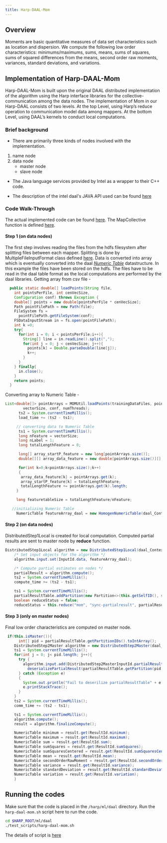 ```yaml
---
title: Harp-DAAL-Mom
---
```


## Overview 
Moments are basic quantitative measures of data set characteristics such as location and dispersion. We compute the following low order characteristics: minimums/maximums, sums, means, sums of squares, sums of squared differences from the means, second order raw moments, variances, standard deviations, and variations.

## Implementation of Harp-DAAL-Mom
Harp-DAAL-Mom is built upon the original DAAL distributed implementation of the algorithm using the Harp interface libraries for the collective-communication among the data nodes. 
The implementation of Mom in our Harp-DAAL consists of two levels. At the top Level, using Harp’s reduce operation to communication model data among mappers. At the bottom Level, using DAAL’s  kernels to conduct local computations.

### Brief background
* There are primarily three kinds of nodes involved with the implementation.

1. name node 
2. data node
   - master node
   - slave node 

* The Java language services provided by Intel as a wrapper to their C++ code.

* The description of the intel daal's JAVA API used can be found [here](https://software.intel.com/sites/products/documentation/doclib/daal/daal-user-and-reference-guides/hh_goto.htm?index.htm#daal_java_api/group__low__order__moments.htm#details)

### Code Walk-Through 
The actual implemented code can be found [here](https://github.com/DSC-SPIDAL/harp/tree/master/ml/daal/src/main/java/edu/iu/daal_mom). The MapCollective function is defined [here](https://github.com/DSC-SPIDAL/harp/blob/master/ml/daal/src/main/java/edu/iu/daal_mom/MOMDaalCollectiveMapper.java).
 
#### Step 1 (on data nodes)
The first step involves reading the files from the hdfs filesystem after splitting files between each mapper. Splitting is done by MultipleFileInputFormat class defined [here](https://github.com/DSC-SPIDAL/harp/blob/master/ml/daal/src/main/java/edu/iu/fileformat/MultiFileInputFormat.java). 
Data is converted into array which is eventually converted into the daal [_Numeric Table_](https://software.intel.com/en-us/node/564579) datastructure.  In this example the files have been stored on the hdfs. The files have to be read in the daal table format as the local computations are performed by the daal libraries. 
Getting array from csv file - 
```java
  public static double[] loadPoints(String file,
    int pointsPerFile, int cenVecSize,
    Configuration conf) throws Exception {
    double[] points = new double[pointsPerFile * cenVecSize];
    Path pointFilePath = new Path(file);
    FileSystem fs =
      pointFilePath.getFileSystem(conf);
    FSDataInputStream in = fs.open(pointFilePath);
    int k =0;
    try{
      for(int i = 0; i < pointsPerFile;i++){
        String[] line = in.readLine().split(",");
        for(int j = 0; j < cenVecSize; j++){
          points[k] = Double.parseDouble(line[j]);
          k++;
        }
      }
    } finally{
      in.close();
    }
    return points;
  }
```
Converting array to Numeric Table - 
```java
List<double[]> pointArrays = MOMUtil.loadPoints(trainingDataFiles, pointsPerFile,
        vectorSize, conf, numThreads);
      ts2 = System.currentTimeMillis();
      load_time += (ts2 - ts1);

     // converting data to Numeric Table
      ts1 = System.currentTimeMillis();
      long nFeature = vectorSize;
      long nLabel = 1;
      long totalLengthFeature = 0;

      long[] array_startP_feature = new long[pointArrays.size()];
      double[][] array_data_feature = new double[pointArrays.size()][];

      for(int k=0;k<pointArrays.size();k++)
      {
       array_data_feature[k] = pointArrays.get(k);
       array_startP_feature[k] = totalLengthFeature;
       totalLengthFeature += pointArrays.get(k).length;
     }

     long featuretableSize = totalLengthFeature/nFeature;

   //initializing Numeric Table
     NumericTable featureArray_daal = new HomogenNumericTable(daal_Context, Double.class, nFeature, featuretableSize, NumericTable.AllocationFlag.DoAllocate);
```
  
#### Step 2 (on data nodes)
DistributedStep1Local is created for local computation. Computed partial results are sent to master node by **reduce** function. 
```java
DistributedStep1Local algorithm = new DistributedStep1Local(daal_Context, Float.class, Method.defaultDense);
    /* Set input objects for the algorithm */
    algorithm.input.set(InputId.data, featureArray_daal);

    /* Compute partial estimates on nodes */
    partialResult = algorithm.compute();
    ts2 = System.currentTimeMillis();
    compute_time += (ts2 - ts1);

    ts1 = System.currentTimeMillis();
    partialResultTable.addPartition(new Partition<>(this.getSelfID(), serializePartialResult(partialResult)));
    boolean reduceStatus = false;
    reduceStatus = this.reduce("mom", "sync-partialresult", partialResultTable, this.getMasterID());
```

 
#### Step 3 (only on master nodes)
Final low order characteristics are computed on master node. 
 
```java
 if(this.isMaster()){
      int[] pid = partialResultTable.getPartitionIDs().toIntArray();
    DistributedStep2Master algorithm = new DistributedStep2Master(daal_Context, Float.class, Method.defaultDense);
    ts1 = System.currentTimeMillis();
    for(int j = 0; j< pid.length; j++){
      try {
        algorithm.input.add(DistributedStep2MasterInputId.partialResults,
          deserializePartialResult(partialResultTable.getPartition(pid[j]).get())); 
      } catch (Exception e) 
      {  
        System.out.println("Fail to deserilize partialResultTable" + e.toString());
        e.printStackTrace();
      }
    }
    ts2 = System.currentTimeMillis();
    comm_time += (ts2 - ts1);

    ts1 = System.currentTimeMillis();
    algorithm.compute();
    result = algorithm.finalizeCompute();

    NumericTable minimum = result.get(ResultId.minimum);
    NumericTable maximum = result.get(ResultId.maximum);
    NumericTable sum = result.get(ResultId.sum);
    NumericTable sumSquares = result.get(ResultId.sumSquares);
    NumericTable sumSquaresCentered = result.get(ResultId.sumSquaresCentered);
    NumericTable mean = result.get(ResultId.mean);
    NumericTable secondOrderRawMoment = result.get(ResultId.secondOrderRawMoment);
    NumericTable variance = result.get(ResultId.variance);
    NumericTable standardDeviation = result.get(ResultId.standardDeviation);
    NumericTable variation = result.get(ResultId.variation);
    }
```

## Running the codes

Make sure that the code is placed in the `/harp/ml/daal` directory.
Run the `harp-daal-mom.sh` script here to run the code.

```bash
cd $HARP_ROOT/ml/daal
./test_scripts/harp-daal-mom.sh
```

The details of script is [here](https://github.com/DSC-SPIDAL/harp/blob/master/ml/daal/test_scripts/harp-daal-mom.sh)

